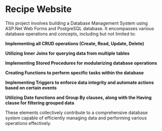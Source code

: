 # Recipe Website
This project involves building a Database Management System using ASP.Net Web Forms and PostgreSQL database. It encompasses various database operations and concepts, including but not limited to:

<b>Implementing all CRUD operations (Create, Read, Update, Delete)</b>

<b>Utilizing Inner Joins for querying data from multiple tables</b>

<b>Implementing Stored Procedures for modularizing database operations</b>

<b>Creating Functions to perform specific tasks within the database</b>

<b>Implementing Triggers to enforce data integrity and automate actions based on certain events</b>

<b>Utilizing Date functions and Group By clauses, along with the Having clause for filtering grouped data</b>

These elements collectively contribute to a comprehensive database system capable of efficiently managing data and performing various operations effectively.
